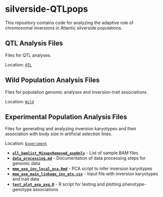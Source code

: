 # silverside-QTLpops
This repository contains code for analyzing the adaptive role of chromosomal inversions in Atlantic silverside populations. 

## QTL Analysis Files

Files for QTL analyses.

Location: [`QTL`](https://github.com/makopyan/silverside-QTLpops/tree/main/QTL)

## Wild Population Analysis Files

Files for population genomic analyses and inversion-trait associations.

Location: [`Wild`](https://github.com/makopyan/silverside-QTLpops/tree/main/Wild)

## Experimental Population Analysis Files

Files for generating and analyzing inversion karyotypes and their association with body size in artificial selection lines.

Location: [`Experiment`](https://github.com/makopyan/silverside-QTLpops/tree/main/Experiment)

- **[`all_bamlist_MixupsRemoved_expOnly`](https://github.com/makopyan/silverside-QTLpops/blob/main/Experiment/all_bamlist_MixupsRemoved_expOnly)** - List of sample BAM files
- **[`data_processing.md`](https://github.com/makopyan/silverside-QTLpops/blob/main/Experiment/data_processing.md)** - Documentation of data processing steps for genomic data
- **[`mme_exp_inv_local_pca.Rmd`](https://github.com/makopyan/silverside-QTLpops/blob/main/Experiment/mme_exp_inv_local_pca.Rmd)** - PCA script to infer inversion karyotypes 
- **[`mme_exp_main_linkage_inv_gts.csv`](https://github.com/makopyan/silverside-QTLpops/blob/main/Experiment/mme_exp_main_linkage_inv_gts.csv)** - Input file with inversion karyotypes and trait data
- **[`test_plot_exp_pxg.R`](https://github.com/makopyan/silverside-QTLpops/blob/main/Experiment/test_plot_exp_pxg.R)** - R script for testing and plotting phenotype-genotype associations
